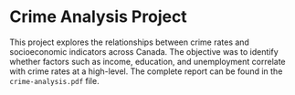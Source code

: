 # Crime Analysis Project

This project explores the relationships between crime rates and socioeconomic indicators across Canada. The objective was to identify whether factors such as income, education, and unemployment correlate with crime rates at a high-level. The complete report can be found in the ```crime-analysis.pdf``` file.

